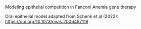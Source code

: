 Modeling epithelial competition in Fanconi Anemia gene therapy


Oral epithelial model adapted from Schenk et al (2022): https://doi.org/10.1073/pnas.2006487119
